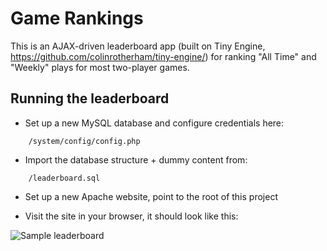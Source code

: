 Game Rankings
=============

This is an AJAX-driven leaderboard app (built on Tiny Engine, https://github.com/colinrotherham/tiny-engine/)
for ranking "All Time" and "Weekly" plays for most two-player games.

Running the leaderboard
-----------------------

* Set up a new MySQL database and configure credentials here:

```
	/system/config/config.php
```

* Import the database structure + dummy content from:

```
	/leaderboard.sql
```

* Set up a new Apache website, point to the root of this project

* Visit the site in your browser, it should look like this:

![Sample leaderboard](https://raw.github.com/colinrotherham/leaderboard/master/assets/img/sample.png)